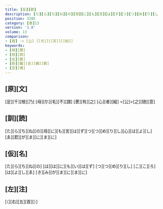 ```yaml
---
title: [反][歌]
description: [た][ら][ち][ね][の][母][に][も][言][は][ず][つ][つ][め][り][し][心][は][よ][し][ゑ][君][が][ま][に][ま][に]
position: 3285
category: [巻]13
version: '1.0'
volume: 13
comparison:
- [君] -> [公] [[元]][[天]][[紀]]
keywords:
- [相][聞]
- [枕][詞]
- [女][歌]
- [掛][醎][合][媿][歌]
- [恋][情]
---
```


## [原][文]

[足][千][根][乃] [母][尓][毛][不][謂] [褁][有][之] [心][者][縦] <[公]>[之][随][意]

## [訓][読]

[た][ら][ち][ね][の][母][に][も][言][は][ず][つ][つ][め][り][し][心][は][よ][し][ゑ][君][が][ま][に][ま][に]

## [仮][名]

[た][ら][ち][ね][の] [は][は][に][も][い][は][ず] [つ][つ][め][り][し] [こ][こ][ろ][は][よ][し][ゑ] [き][み][が][ま][に][ま][に]

## [左][注]

[（][右][五][首][）]
